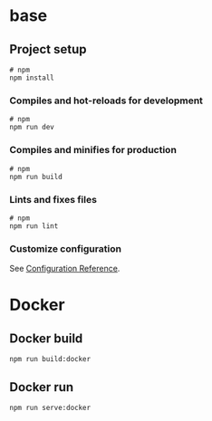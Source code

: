 # base

## Project setup

```
# npm
npm install
```

### Compiles and hot-reloads for development

```
# npm
npm run dev
```

### Compiles and minifies for production

```
# npm
npm run build
```

### Lints and fixes files

```
# npm
npm run lint
```

### Customize configuration

See [Configuration Reference](https://vitejs.dev/config/).

# Docker

## Docker build
```
npm run build:docker
```

## Docker run
```
npm run serve:docker
```